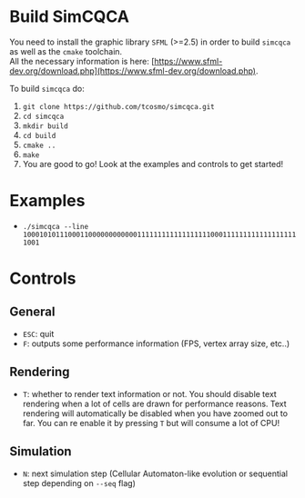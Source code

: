 # Build SimCQCA

You need to install the graphic library `SFML` (>=2.5) in order to build `simcqca` as well as the `cmake` toolchain.              
All the necessary information is here: [https://www.sfml-dev.org/download.php](https://www.sfml-dev.org/download.php).    

To build `simcqca` do:

1. `git clone https://github.com/tcosmo/simcqca.git`
2. `cd simcqca`
3. `mkdir build`
4. `cd build`
5. `cmake ..`
6. `make`
7. You are good to go! Look at the examples and controls to get started!

# Examples
- `./simcqca --line 10001010111000110000000000001111111111111111110001111111111111111111001`

# Controls
## General
- `ESC`: quit
- `F`: outputs some performance information (FPS, vertex array size, etc..)
## Rendering
- `T`: whether to render text information or not. You should disable text rendering when a lot of cells are drawn for performance reasons.
Text rendering will automatically be disabled when you have zoomed out to far. You can re enable it by pressing `T` but will consume a lot of CPU!
## Simulation
- `N`: next simulation step (Cellular Automaton-like evolution or sequential step depending on `--seq` flag)